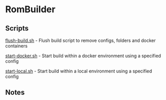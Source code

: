 # RomBuilder

## Scripts

[flush-build.sh](scripts/flush-build.sh) - Flush build script to remove configs, folders and docker containers

[start-docker.sh](scripts/start-docker.sh) - Start build within a docker environment using a specified config

[start-local.sh](scripts/start-local.sh) - Start build within a local environment using a specified config

## Notes

